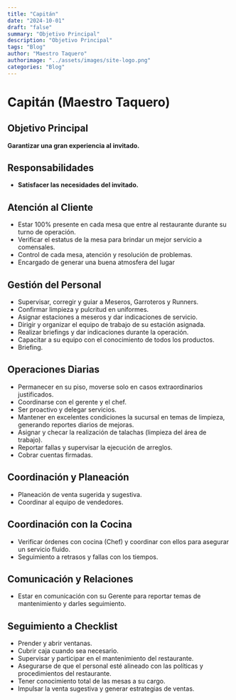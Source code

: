 ```yaml
---
title: "Capitán"
date: "2024-10-01"
draft: "false"
summary: "Objetivo Principal"
description: "Objetivo Principal"
tags: "Blog"
author: "Maestro Taquero"
authorimage: "../assets/images/site-logo.png"
categories: "Blog"
---
```

# Capitán (Maestro Taquero)

## Objetivo Principal
**Garantizar una gran experiencia al invitado.**

## Responsabilidades

- **Satisfacer las necesidades del invitado.**

## Atención al Cliente
- Estar 100% presente en cada mesa que entre al restaurante durante su turno de operación.
- Verificar el estatus de la mesa para brindar un mejor servicio a comensales.
- Control de cada mesa, atención y resolución de problemas.
- Encargado de generar una buena atmosfera del lugar

## Gestión del Personal
- Supervisar, corregir y guiar a Meseros, Garroteros y Runners.
- Confirmar limpieza y pulcritud en uniformes.
- Asignar estaciones a meseros y dar indicaciones de servicio.
- Dirigir y organizar el equipo de trabajo de su estación asignada.
- Realizar briefings y dar indicaciones durante la operación.
- Capacitar a su equipo con el conocimiento de todos los productos.
- Briefing.

## Operaciones Diarias
- Permanecer en su piso, moverse solo en casos extraordinarios justificados.
- Coordinarse con el gerente y el chef.
- Ser proactivo y delegar servicios.
- Mantener en excelentes condiciones la sucursal en temas de limpieza, generando reportes diarios de mejoras.
- Asignar y checar la realización de talachas (limpieza del área de trabajo).
- Reportar fallas y supervisar la ejecución de arreglos.
- Cobrar cuentas firmadas.

## Coordinación y Planeación
- Planeación de venta sugerida y sugestiva.
- Coordinar al equipo de vendedores.

## Coordinación con la Cocina
- Verificar órdenes con cocina (Chef) y coordinar con ellos para asegurar un servicio fluido.
- Seguimiento a retrasos y fallas con los tiempos.

## Comunicación y Relaciones
- Estar en comunicación con su Gerente para reportar temas de mantenimiento y darles seguimiento.

## Seguimiento a Checklist
- Prender y abrir ventanas.
- Cubrir caja cuando sea necesario.
- Supervisar y participar en el mantenimiento del restaurante.
- Asegurarse de que el personal esté alineado con las políticas y procedimientos del restaurante.
- Tener conocimiento total de las mesas a su cargo.
- Impulsar la venta sugestiva y generar estrategias de ventas.
